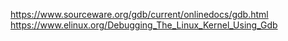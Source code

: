 https://www.sourceware.org/gdb/current/onlinedocs/gdb.html
https://www.elinux.org/Debugging_The_Linux_Kernel_Using_Gdb

